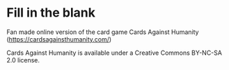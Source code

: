 # Fill in the blank
Fan made online version of the card game Cards Against Humanity (https://cardsagainsthumanity.com/)

Cards Against Humanity is available under a Creative Commons BY-NC-SA 2.0 license. 
